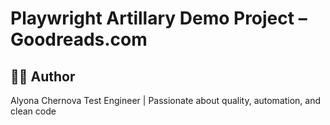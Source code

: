 
# Playwright Artillary Demo Project – Goodreads.com


## 👩‍💻 Author
Alyona Chernova
Test Engineer | Passionate about quality, automation, and clean code

